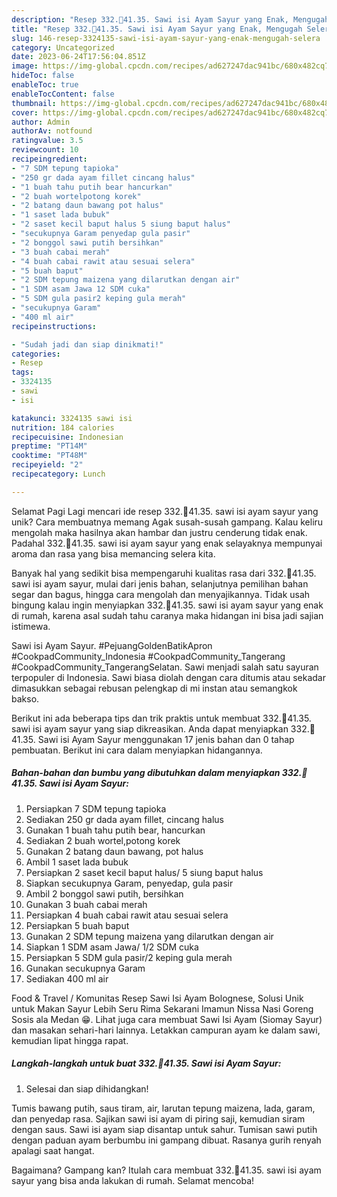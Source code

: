 ```yaml
---
description: "Resep 332.🥰41.35. Sawi isi Ayam Sayur yang Enak, Mengugah Selera"
title: "Resep 332.🥰41.35. Sawi isi Ayam Sayur yang Enak, Mengugah Selera"
slug: 146-resep-3324135-sawi-isi-ayam-sayur-yang-enak-mengugah-selera
category: Uncategorized
date: 2023-06-24T17:56:04.851Z
image: https://img-global.cpcdn.com/recipes/ad627247dac941bc/680x482cq70/3324135-sawi-isi-ayam-sayur-foto-resep-utama.jpg
hideToc: false
enableToc: true
enableTocContent: false
thumbnail: https://img-global.cpcdn.com/recipes/ad627247dac941bc/680x482cq70/3324135-sawi-isi-ayam-sayur-foto-resep-utama.jpg
cover: https://img-global.cpcdn.com/recipes/ad627247dac941bc/680x482cq70/3324135-sawi-isi-ayam-sayur-foto-resep-utama.jpg
author: Admin
authorAv: notfound
ratingvalue: 3.5
reviewcount: 10
recipeingredient:
- "7 SDM tepung tapioka"
- "250 gr dada ayam fillet cincang halus"
- "1 buah tahu putih bear hancurkan"
- "2 buah wortelpotong korek"
- "2 batang daun bawang pot halus"
- "1 saset lada bubuk"
- "2 saset kecil baput halus 5 siung baput halus"
- "secukupnya Garam penyedap gula pasir"
- "2 bonggol sawi putih bersihkan"
- "3 buah cabai merah"
- "4 buah cabai rawit atau sesuai selera"
- "5 buah baput"
- "2 SDM tepung maizena yang dilarutkan dengan air"
- "1 SDM asam Jawa 12 SDM cuka"
- "5 SDM gula pasir2 keping gula merah"
- "secukupnya Garam"
- "400 ml air"
recipeinstructions:

- "Sudah jadi dan siap dinikmati!"
categories:
- Resep
tags:
- 3324135
- sawi
- isi

katakunci: 3324135 sawi isi 
nutrition: 184 calories
recipecuisine: Indonesian
preptime: "PT14M"
cooktime: "PT48M"
recipeyield: "2"
recipecategory: Lunch

---
```



Selamat Pagi Lagi mencari ide resep 332.🥰41.35. sawi isi ayam sayur yang unik? Cara membuatnya memang Agak susah-susah gampang. Kalau keliru mengolah maka hasilnya akan hambar dan justru cenderung tidak enak. Padahal 332.🥰41.35. sawi isi ayam sayur yang enak selayaknya mempunyai aroma dan rasa yang bisa memancing selera kita.


Banyak hal yang sedikit bisa mempengaruhi kualitas rasa dari 332.🥰41.35. sawi isi ayam sayur, mulai dari jenis bahan, selanjutnya pemilihan bahan segar dan bagus, hingga cara mengolah dan menyajikannya. Tidak usah bingung kalau ingin menyiapkan 332.🥰41.35. sawi isi ayam sayur yang enak di rumah, karena asal sudah tahu caranya maka hidangan ini bisa jadi sajian istimewa.

Sawi isi Ayam Sayur. #PejuangGoldenBatikApron #CookpadCommunity_Indonesia #CookpadCommunity_Tangerang #CookpadCommunity_TangerangSelatan. Sawi menjadi salah satu sayuran terpopuler di Indonesia. Sawi biasa diolah dengan cara ditumis atau sekadar dimasukkan sebagai rebusan pelengkap di mi instan atau semangkok bakso.


Berikut ini ada beberapa tips dan trik praktis untuk membuat 332.🥰41.35. sawi isi ayam sayur yang siap dikreasikan. Anda dapat menyiapkan 332.🥰41.35. Sawi isi Ayam Sayur menggunakan 17 jenis bahan dan 0 tahap pembuatan. Berikut ini cara dalam menyiapkan hidangannya.

<!--inarticleads1-->

##### Bahan-bahan dan bumbu yang dibutuhkan dalam menyiapkan 332.🥰41.35. Sawi isi Ayam Sayur:

1. Persiapkan 7 SDM tepung tapioka
1. Sediakan 250 gr dada ayam fillet, cincang halus
1. Gunakan 1 buah tahu putih bear, hancurkan
1. Sediakan 2 buah wortel,potong korek
1. Gunakan 2 batang daun bawang, pot halus
1. Ambil 1 saset lada bubuk
1. Persiapkan 2 saset kecil baput halus/ 5 siung baput halus
1. Siapkan secukupnya Garam, penyedap, gula pasir
1. Ambil 2 bonggol sawi putih, bersihkan
1. Gunakan 3 buah cabai merah
1. Persiapkan 4 buah cabai rawit atau sesuai selera
1. Persiapkan 5 buah baput
1. Gunakan 2 SDM tepung maizena yang dilarutkan dengan air
1. Siapkan 1 SDM asam Jawa/ 1/2 SDM cuka
1. Persiapkan 5 SDM gula pasir/2 keping gula merah
1. Gunakan secukupnya Garam
1. Sediakan 400 ml air


Food &amp; Travel / Komunitas Resep Sawi Isi Ayam Bolognese, Solusi Unik untuk Makan Sayur Lebih Seru Rima Sekarani Imamun Nissa Nasi Goreng Sosis ala Medan 😁. Lihat juga cara membuat Sawi Isi Ayam (Siomay Sayur) dan masakan sehari-hari lainnya. Letakkan campuran ayam ke dalam sawi, kemudian lipat hingga rapat. 

<!--inarticleads2-->

##### Langkah-langkah untuk buat 332.🥰41.35. Sawi isi Ayam Sayur:


1. Selesai dan siap dihidangkan!

Tumis bawang putih, saus tiram, air, larutan tepung maizena, lada, garam, dan penyedap rasa. Sajikan sawi isi ayam di piring saji, kemudian siram dengan saus. Sawi isi ayam siap disantap untuk sahur. Tumisan sawi putih dengan paduan ayam berbumbu ini gampang dibuat. Rasanya gurih renyah apalagi saat hangat. 

Bagaimana? Gampang kan? Itulah cara membuat 332.🥰41.35. sawi isi ayam sayur yang bisa anda lakukan di rumah. Selamat mencoba!

